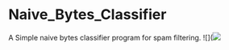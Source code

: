 # Naive_Bytes_Classifier
A Simple naive bytes classifier program for spam filtering.
![](![](image.png)
